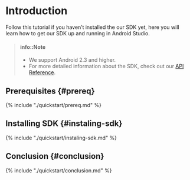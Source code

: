 # Introduction

Follow this tutorial if you haven’t installed the our SDK yet, here you will learn how to get our SDK up and running in Android Studio.

> #### info::Note
> * We support Android 2.3 and higher.
> * For more detailed information about the SDK, check out our [API Reference](http://parseplatform.org/Parse-SDK-Android/api/ "Parse-SDK-Android").

## Prerequisites {#prereq}
{% include "./quickstart/prereq.md" %}

## Installing SDK {#instaling-sdk}
{% include "./quickstart/instaling-sdk.md" %}

## Conclusion {#conclusion}
{% include "./quickstart/conclusion.md" %}






